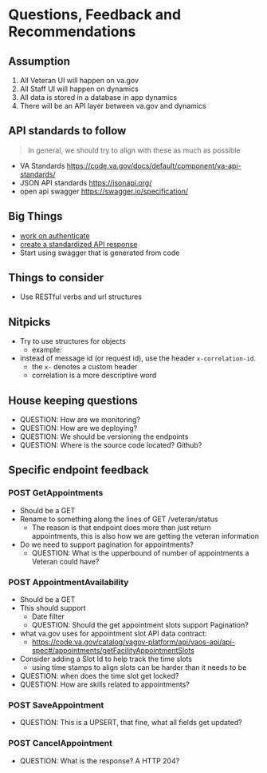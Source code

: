 # Questions, Feedback and Recommendations

## Assumption

1. All Veteran UI will happen on va.gov
2. All Staff UI will happen on dynamics
3. All data is stored in a database in app dynamics
4. There will be an API layer between va.gov and dynamics
​

## API standards to follow

> In general, we should try to align with these as much as possible

- VA Standards <https://code.va.gov/docs/default/component/va-api-standards/>
- JSON API standards <https://jsonapi.org/>
- open api swagger <https://swagger.io/specification/>

## Big Things

- [work on authenticate](./api-authenicate.md)
- [create a standardized API response](./standard-api-response.md)
- Start using swagger that is generated from code

## Things to consider

- Use RESTful verbs and  url structures

## Nitpicks

- Try to use structures for objects
  - example:
- instead of message id (or request id), use the header `x-correlation-id`.
  - the `x-` denotes a custom header
  - correlation is a more descriptive word

## House keeping questions

- QUESTION: How are we monitoring?
- QUESTION: How are we deploying?
- QUESTION: We should be versioning the endpoints
- QUESTION: Where is the source code located? Github?

## Specific endpoint feedback

### POST GetAppointments

- Should be a GET
- Rename to something along the lines of GET /veteran/status
  - The reason is that endpoint does more than just return appointments, this is also how we are getting the veteran information
- Do we need to support pagination for appointments?
  - QUESTION: What is the upperbound of number of appointments a Veteran could have?

### POST AppointmentAvailability

- Should be a GET
- This should support
  - Date filter
  - QUESTION: Should the get appointment slots support Pagination?
- what va.gov uses for appointment slot API data contract:
  - <https://code.va.gov/catalog/vagov-platform/api/vaos-api/api-spec#/appointments/getFacilityAppointmentSlots>
- Consider adding a Slot Id to help track the time slots
  - using time stamps to align slots can be harder than it needs to be
- QUESTION: when does the time slot get locked?
- QUESTION: How are skills related to appointments?

### POST SaveAppointment

- QUESTION: This is a UPSERT, that fine, what all fields get updated?

### POST CancelAppointment

- QUESTION: What is the response? A HTTP 204?
